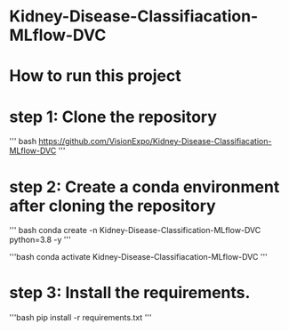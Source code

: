 # Kidney-Disease-Classifiacation-MLflow-DVC

# How to run this project

# step 1:   Clone the repository

''' bash
https://github.com/VisionExpo/Kidney-Disease-Classifiacation-MLflow-DVC
'''

# step 2:    Create a conda environment after cloning the repository

''' bash
conda create -n Kidney-Disease-Classification-MLflow-DVC python=3.8 -y
'''

'''bash
conda activate Kidney-Disease-Classifiacation-MLflow-DVC 
'''

# step 3:    Install the requirements.

'''bash
pip install -r requirements.txt
'''